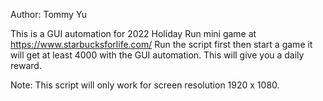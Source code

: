 Author: Tommy Yu

This is a GUI automation for 2022 Holiday Run mini game at https://www.starbucksforlife.com/
Run the script first then start a game it will get at least 4000 with the GUI automation. This will give you a daily reward.

Note: This script will only work for screen resolution 1920 x 1080.